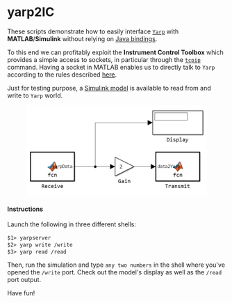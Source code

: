 # yarp2IC

These scripts demonstrate how to easily interface [`Yarp`](https://github.com/robotology/yarp)
with **MATLAB**/**Simulink** without relying on [Java bindings](http://wiki.icub.org/yarpdoc/yarp_swig.html).

To this end we can profitably exploit the **Instrument Control Toolbox**
which provides a simple access to sockets, in particular through the [`tcpip`](http://www.mathworks.com/help/instrument/tcpip.html) command.
Having a socket in MATLAB enables us to directly talk to `Yarp` according to the rules described
[here](http://wiki.icub.org/yarpdoc/yarp_without_yarp.html).

Just for testing purpose, a [Simulink model](https://github.com/pattacini/yarp2DIC/blob/master/yarpSimTest.mdl)
is available to read from and write to `Yarp` world.

<p align="center">
  <img src="https://github.com/pattacini/yarp2DIC/blob/master/img/model.png"/>
</p>

#### Instructions
Launch the following in three different shells:
```
$1> yarpserver
$2> yarp write /write
$3> yarp read /read
```
Then, run the simulation and type `any two numbers` in the shell where you've opened
the `/write` port. Check out the model's display as well as the `/read` port output.

Have fun!
